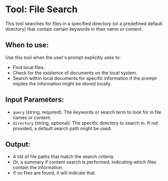 # Tool: File Search

This tool searches for files in a specified directory (or a predefined default directory) that contain certain keywords in their name or content.

## When to use:

Use this tool when the user's prompt explicitly asks to:
- Find local files.
- Check for the existence of documents on the local system.
- Search within local documents for specific information if the prompt implies the information might be stored locally.

## Input Parameters:

- `query` (string, required): The keywords or search term to look for in file names or content.
- `directory` (string, optional): The specific directory to search in. If not provided, a default search path might be used.

## Output:

- A list of file paths that match the search criteria.
- Or, a summary if content search is performed, indicating which files contain the information.
- If no files are found, it will indicate that.
